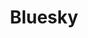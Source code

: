 ---
icon: fa-brands fa-bluesky
title: Bluesky
description: This is where I will post announcements for new content, updates and other things... once I can find time, that is.
redirect_to: https://bsky.app/profile/f78.be
---
